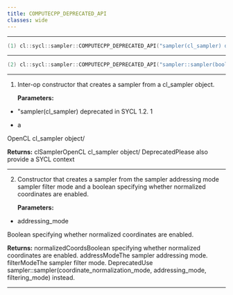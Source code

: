 ```yaml
---
title: COMPUTECPP_DEPRECATED_API
classes: wide
---
```



---

```cpp
(1) cl::sycl::sampler::COMPUTECPP_DEPRECATED_API("sampler(cl_sampler) deprecated in SYCL 1.2.1, " "please also provide a SYCL context") explicit sampler(cl_sampler clSampler)
```

---

```cpp
(2) cl::sycl::sampler::COMPUTECPP_DEPRECATED_API("sampler::sampler(bool, addressing_mode, filtering_mode) deprecated. Use" "sampler::sampler(coordinate_normalization_mode, addressing_mode," "filtering_mode) instead.") sampler(const bool normalizedCoords
```

---

1. Inter-op constructor that creates a sampler from a cl_sampler object. 

   **Parameters:**

  * "sampler(cl_sampler) deprecated in SYCL 1.2. 1

   

  * a 

   OpenCL cl_sampler object/ 

   **Returns:** clSamplerOpenCL cl_sampler object/ DeprecatedPlease also provide a SYCL context 

---

2. Constructor that creates a sampler from the sampler addressing mode sampler filter mode and a boolean specifying whether normalized coordinates are enabled. 

   **Parameters:**

  * addressing_mode 

   Boolean specifying whether normalized coordinates are enabled. 

   **Returns:** normalizedCoordsBoolean specifying whether normalized coordinates are enabled. addressModeThe sampler addressing mode. filterModeThe sampler filter mode. DeprecatedUse sampler::sampler(coordinate_normalization_mode, addressing_mode, filtering_mode) instead. 

---

